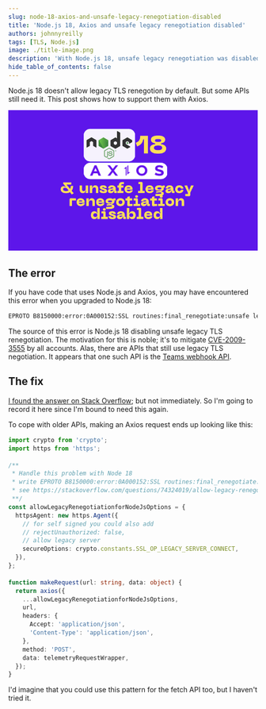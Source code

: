 ```yaml
---
slug: node-18-axios-and-unsafe-legacy-renegotiation-disabled
title: 'Node.js 18, Axios and unsafe legacy renegotiation disabled'
authors: johnnyreilly
tags: [TLS, Node.js]
image: ./title-image.png
description: 'With Node.js 18, unsafe legacy renegotiation was disabled. However, there are APIs that still need it. This post shows how support them with Axios.'
hide_table_of_contents: false
---
```


Node.js 18 doesn't allow legacy TLS renegotion by default. But some APIs still need it. This post shows how to support them with Axios.

![title image reading "Node.js 18, Axios and unsafe legacy renegotiation disabled"](title-image.png)

<!--truncate-->

## The error

If you have code that uses Node.js and Axios, you may have encountered this error when you upgraded to Node.js 18:

```bash
EPROTO B8150000:error:0A000152:SSL routines:final_renegotiate:unsafe legacy renegotiation disabled
```

The source of this error is Node.js 18 disabling unsafe legacy TLS renegotiation. The motivation for this is noble; it's to mitigate [CVE-2009-3555](https://cve.mitre.org/cgi-bin/cvename.cgi?name=cve-2009-3555) by all accounts. Alas, there are APIs that still use legacy TLS negotiation. It appears that one such API is the [Teams webhook API](../2019-12-18-teams-notification-webhooks/index.md).

## The fix

[I found the answer on Stack Overflow](https://stackoverflow.com/questions/74324019/allow-legacy-renegotiation-for-nodejs/74600467#74600467); but not immediately. So I'm going to record it here since I'm bound to need this again.

To cope with older APIs, making an Axios request ends up looking like this:

```ts
import crypto from 'crypto';
import https from 'https';

/**
 * Handle this problem with Node 18
 * write EPROTO B8150000:error:0A000152:SSL routines:final_renegotiate:unsafe legacy renegotiation disabled
 * see https://stackoverflow.com/questions/74324019/allow-legacy-renegotiation-for-nodejs/74600467#74600467
 **/
const allowLegacyRenegotiationforNodeJsOptions = {
  httpsAgent: new https.Agent({
    // for self signed you could also add
    // rejectUnauthorized: false,
    // allow legacy server
    secureOptions: crypto.constants.SSL_OP_LEGACY_SERVER_CONNECT,
  }),
};

function makeRequest(url: string, data: object) {
  return axios({
    ...allowLegacyRenegotiationforNodeJsOptions,
    url,
    headers: {
      Accept: 'application/json',
      'Content-Type': 'application/json',
    },
    method: 'POST',
    data: telemetryRequestWrapper,
  });
}
```

I'd imagine that you could use this pattern for the fetch API too, but I haven't tried it.
